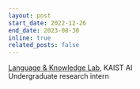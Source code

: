 ```yaml
---
layout: post
start_date: 2022-12-26
end_date: 2023-08-30
inline: true
related_posts: false
---
```


[Language & Knowledge Lab](https://lklab.kaist.ac.kr/), KAIST AI  
Undergraduate research intern